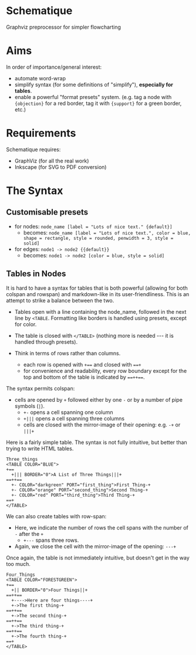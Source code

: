 # Schematique
Graphviz preprocessor for simpler flowcharting

# Aims

In order of importance/general interest:
- automate word-wrap
- simplify syntax (for some definitions of "simplify"), **especially for tables**.
- enable a powerful "format presets" system. (e.g. tag a node with `{objection}` for a red border, tag it with `{support}` for a green border, etc.)

# Requirements

Schematique requires:
- GraphViz (for all the real work)
- Inkscape (for SVG to PDF conversion)

# The Syntax

## Customisable presets

- for nodes: `node_name [label = "Lots of nice text." {default}]`
  - becomes: `node_name [label = "Lots of nice text.", color = blue, shape = rectangle, style = rounded, penwidth = 3, style = solid]`
- for edges: `node1 -> node2 {{default}}`
  - becomes: `node1 -> node2 [color = blue, style = solid]`

## Tables in Nodes

It is hard to have a syntax for tables that is both powerful (allowing for both colspan and rowspan) and markdown-like in its user-friendliness. This is an attempt to strike a balance between the two.

- Tables open with a line containing the node_name, followed in the next line by `<TABLE`. Formatting like borders is handled using presets, except for color.
- The table is closed with `</TABLE>` (nothing more is needed --- it is handled through presets).

- Think in terms of rows rather than columns.
  - each row is opened with `+==` and closed with `==+`
  - for convenience and readability, every row boundary except for the top and bottom of the table is indicated by `==++==`.

The syntax permits colspan:

- cells are opened by `+` followed either by one `-` or by a number of pipe symbols (`|`). 
    - `+-` opens a cell spanning one column
    - `+|||` opens a cell spanning three columns
    - cells are closed with the mirror-image of their opening: e.g. `-+` or `|||+`

Here is a fairly simple table. The syntax is not fully intuitive, but better than trying to write HTML tables.

~~~
Three_things 
<TABLE COLOR="BLUE">
+==
  +||| BORDER="0">A List of Three Things|||+
==++==
  +- COLOR="darkgreen" PORT="first_thing">First Thing-+
  +- COLOR="orange" PORT="second_thing">Second Thing-+
  +- COLOR="red" PORT="third_thing">Third Thing-+
==+
</TABLE>
~~~

We can also create tables with row-span:
- Here, we indicate the number of rows the cell spans with the number of `-` after the `+`
  - `+---` spans three rows.
- Again, we close the cell with the mirror-image of the opening: `---+`

Once again, the table is not immediately intuitive, but doesn't get in the way too much.

~~~
Four_Things
<TABLE COLOR="FORESTGREEN">
+==
  +|| BORDER="0">Four Things||+
==++==
  +---->Here are four things----+
  +->The first thing-+
==++==
  +->The second thing-+
==++==
  +->The third thing-+
==++==
  +->The fourth thing-+
==+
</TABLE>
~~~
